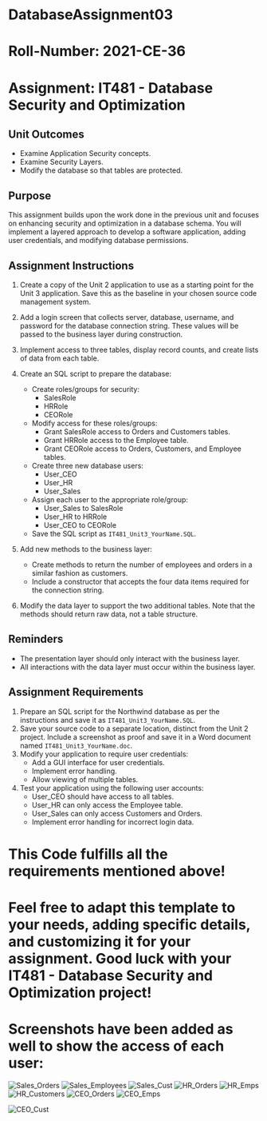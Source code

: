 # DatabaseAssignment03
# Roll-Number: 2021-CE-36

# Assignment: IT481 - Database Security and Optimization

## Unit Outcomes

- Examine Application Security concepts.
- Examine Security Layers.
- Modify the database so that tables are protected.

## Purpose

This assignment builds upon the work done in the previous unit and focuses on enhancing security and optimization in a database schema. You will implement a layered approach to develop a software application, adding user credentials, and modifying database permissions.

## Assignment Instructions

1. Create a copy of the Unit 2 application to use as a starting point for the Unit 3 application. Save this as the baseline in your chosen source code management system.
2. Add a login screen that collects server, database, username, and password for the database connection string. These values will be passed to the business layer during construction.
3. Implement access to three tables, display record counts, and create lists of data from each table.
4. Create an SQL script to prepare the database:
   - Create roles/groups for security:
     - SalesRole
     - HRRole
     - CEORole
   - Modify access for these roles/groups:
     - Grant SalesRole access to Orders and Customers tables.
     - Grant HRRole access to the Employee table.
     - Grant CEORole access to Orders, Customers, and Employee tables.
   - Create three new database users:
     - User_CEO
     - User_HR
     - User_Sales
   - Assign each user to the appropriate role/group:
     - User_Sales to SalesRole
     - User_HR to HRRole
     - User_CEO to CEORole
   - Save the SQL script as `IT481_Unit3_YourName.SQL`.

5. Add new methods to the business layer:
   - Create methods to return the number of employees and orders in a similar fashion as customers.
   - Include a constructor that accepts the four data items required for the connection string.
6. Modify the data layer to support the two additional tables. Note that the methods should return raw data, not a table structure.

## Reminders

- The presentation layer should only interact with the business layer.
- All interactions with the data layer must occur within the business layer.

## Assignment Requirements

1. Prepare an SQL script for the Northwind database as per the instructions and save it as `IT481_Unit3_YourName.SQL`.
2. Save your source code to a separate location, distinct from the Unit 2 project. Include a screenshot as proof and save it in a Word document named `IT481_Unit3_YourName.doc`.
3. Modify your application to require user credentials:
   - Add a GUI interface for user credentials.
   - Implement error handling.
   - Allow viewing of multiple tables.
4. Test your application using the following user accounts:
   - User_CEO should have access to all tables.
   - User_HR can only access the Employee table.
   - User_Sales can only access Customers and Orders.
   - Implement error handling for incorrect login data.

# This Code fulfills all the requirements mentioned above!
# Feel free to adapt this template to your needs, adding specific details, and customizing it for your assignment. Good luck with your IT481 - Database Security and Optimization project!
# Screenshots have been added as well to show the access of each user:

![Sales_Orders](https://github.com/SyedNoorAliDev/DatabaseAssignment03/assets/96229280/afa7d910-949c-4242-9a6c-dbab9445fd4b)
![Sales_Employees](https://github.com/SyedNoorAliDev/DatabaseAssignment03/assets/96229280/1b114844-d559-45ec-8cc0-4b68ce9f16e7)
![Sales_Cust](https://github.com/SyedNoorAliDev/DatabaseAssignment03/assets/96229280/e9ed7435-8d9f-4481-a10f-32bd8d9c1cdd)
![HR_Orders](https://github.com/SyedNoorAliDev/DatabaseAssignment03/assets/96229280/f1723365-1c6f-47b4-9dd0-22c77bbf00a0)
![HR_Emps](https://github.com/SyedNoorAliDev/DatabaseAssignment03/assets/96229280/cfc29e08-6a1f-442b-b8b2-74987022aa73)
![HR_Customers](https://github.com/SyedNoorAliDev/DatabaseAssignment03/assets/96229280/0d753c92-ce74-4979-badc-fc93dd0e38ea)
![CEO_Orders](https://github.com/SyedNoorAliDev/DatabaseAssignment03/assets/96229280/b719f060-97f5-429d-be86-943d69d77ca7)
![CEO_Emps](https://github.com/SyedNoorAliDev/DatabaseAssignment03/assets/96229280/861038f8-b6ab-443b-bbae-a429b9862fd8)

![CEO_Cust](https://github.com/SyedNoorAliDev/DatabaseAssignment03/assets/96229280/47082673-53ff-4e3f-a991-2153da255e6c)

